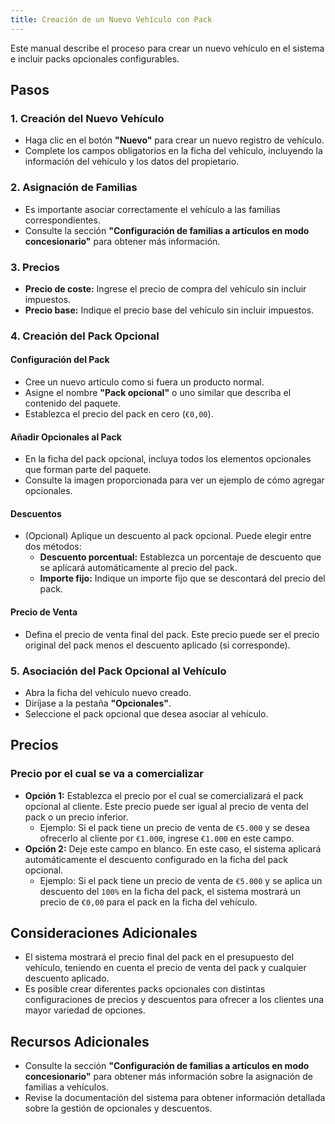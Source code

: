 ```yaml
---
title: Creación de un Nuevo Vehículo con Pack
---
```


Este manual describe el proceso para crear un nuevo vehículo en el sistema e incluir packs opcionales configurables.

## Pasos

### 1. Creación del Nuevo Vehículo

- Haga clic en el botón **"Nuevo"** para crear un nuevo registro de vehículo.
- Complete los campos obligatorios en la ficha del vehículo, incluyendo la información del vehículo y los datos del propietario.

### 2. Asignación de Familias

- Es importante asociar correctamente el vehículo a las familias correspondientes. 
- Consulte la sección **"Configuración de familias a artículos en modo concesionario"** para obtener más información.

### 3. Precios

- **Precio de coste:** Ingrese el precio de compra del vehículo sin incluir impuestos.
- **Precio base:** Indique el precio base del vehículo sin incluir impuestos.

### 4. Creación del Pack Opcional

#### Configuración del Pack

- Cree un nuevo artículo como si fuera un producto normal.
- Asigne el nombre **"Pack opcional"** o uno similar que describa el contenido del paquete.
- Establezca el precio del pack en cero (`€0,00`).

#### Añadir Opcionales al Pack

- En la ficha del pack opcional, incluya todos los elementos opcionales que forman parte del paquete.
- Consulte la imagen proporcionada para ver un ejemplo de cómo agregar opcionales.

#### Descuentos

- (Opcional) Aplique un descuento al pack opcional. Puede elegir entre dos métodos:
  - **Descuento porcentual:** Establezca un porcentaje de descuento que se aplicará automáticamente al precio del pack.
  - **Importe fijo:** Indique un importe fijo que se descontará del precio del pack.

#### Precio de Venta

- Defina el precio de venta final del pack. Este precio puede ser el precio original del pack menos el descuento aplicado (si corresponde).

### 5. Asociación del Pack Opcional al Vehículo

- Abra la ficha del vehículo nuevo creado.
- Diríjase a la pestaña **"Opcionales"**.
- Seleccione el pack opcional que desea asociar al vehículo.

## Precios

### Precio por el cual se va a comercializar

- **Opción 1:** Establezca el precio por el cual se comercializará el pack opcional al cliente. Este precio puede ser igual al precio de venta del pack o un precio inferior.
  - Ejemplo: Si el pack tiene un precio de venta de `€5.000` y se desea ofrecerlo al cliente por `€1.000`, ingrese `€1.000` en este campo.
- **Opción 2:** Deje este campo en blanco. En este caso, el sistema aplicará automáticamente el descuento configurado en la ficha del pack opcional.
  - Ejemplo: Si el pack tiene un precio de venta de `€5.000` y se aplica un descuento del `100%` en la ficha del pack, el sistema mostrará un precio de `€0,00` para el pack en la ficha del vehículo.

## Consideraciones Adicionales

- El sistema mostrará el precio final del pack en el presupuesto del vehículo, teniendo en cuenta el precio de venta del pack y cualquier descuento aplicado.
- Es posible crear diferentes packs opcionales con distintas configuraciones de precios y descuentos para ofrecer a los clientes una mayor variedad de opciones.

## Recursos Adicionales

- Consulte la sección **"Configuración de familias a artículos en modo concesionario"** para obtener más información sobre la asignación de familias a vehículos.
- Revise la documentación del sistema para obtener información detallada sobre la gestión de opcionales y descuentos.